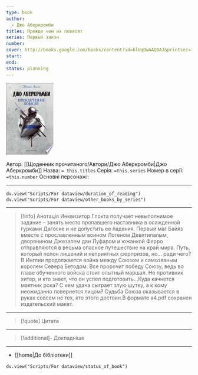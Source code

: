 ```yaml
---
type: book
author:
  - Джо Аберкромби
titles: Прежде чем их повесят
series: Первый закон
number:
cover: http://books.google.com/books/content?id=blUqDwAAQBAJ&printsec=frontcover&img=1&zoom=1&edge=curl&source=gbs_api
start:
end:
status: planning
---
```

![cover|150](media/cover!150-452.jpg)

Автор: [[Щоденник прочитаного/Автори/Джо Аберкромби|Джо Аберкромби]]
Назва: `= this.titles`
Серія:  `=this.series`
Номер в серії: `=this.number`
Основні персонажі:

---
```dataviewjs
dv.view("Scripts/For dataview/duration_of_reading")
dv.view("Scripts/For dataview/other_books_by_series")
```

---
>[!info] Анотація
>Инквизитор Глокта получает невыполнимое задание – занять место пропавшего наставника в осажденной гурками Дагоске и не допустить ее падения. Первый маг Байяз вместе с прославленным воином Логеном Девятипалым, дворянином Джезалем дан Луфаром и южанкой Ферро отправляются в весьма опасное путешествие на край мира. Путь, который полон лишений и неприятных сюрпризов, но... ради чего? В Инглии продолжается война между Союзом и самозваным королем Севера Бетодом. Все пророчит победу Союзу, ведь во главе обученного войска стоит опытный маршал. Но противник хитер, и кто знает, что он успел подготовить...Куда качнется маятник рока? С кем удача сыграет злую шутку, а к кому неожиданно повернется лицом? Судьба Союза оказывается в руках совсем не тех, кто этого достоин.В формате a4.pdf сохранен издательский макет.
___

>[!quote] Цитата

---
>[!additional]- Докладніше

---

- [[home|До бібліотеки]]

```dataviewjs
dv.view("Scripts/For dataview/status_of_book")
```